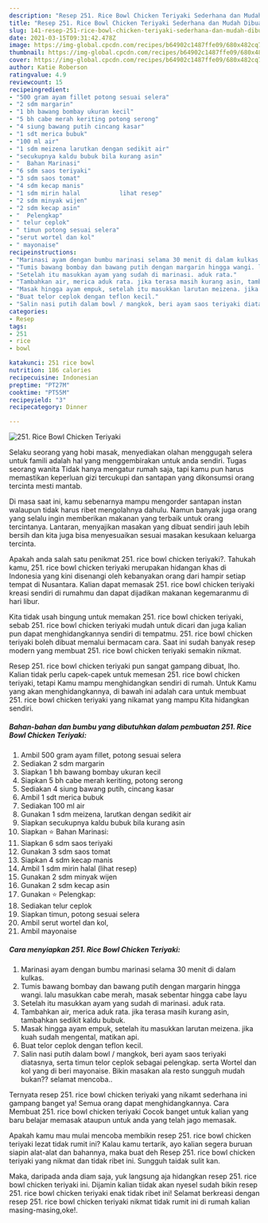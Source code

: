 ```yaml
---
description: "Resep 251. Rice Bowl Chicken Teriyaki Sederhana dan Mudah Dibuat"
title: "Resep 251. Rice Bowl Chicken Teriyaki Sederhana dan Mudah Dibuat"
slug: 141-resep-251-rice-bowl-chicken-teriyaki-sederhana-dan-mudah-dibuat
date: 2021-03-15T09:31:42.478Z
image: https://img-global.cpcdn.com/recipes/b64902c1487ffe09/680x482cq70/251-rice-bowl-chicken-teriyaki-foto-resep-utama.jpg
thumbnail: https://img-global.cpcdn.com/recipes/b64902c1487ffe09/680x482cq70/251-rice-bowl-chicken-teriyaki-foto-resep-utama.jpg
cover: https://img-global.cpcdn.com/recipes/b64902c1487ffe09/680x482cq70/251-rice-bowl-chicken-teriyaki-foto-resep-utama.jpg
author: Katie Roberson
ratingvalue: 4.9
reviewcount: 15
recipeingredient:
- "500 gram ayam fillet potong sesuai selera"
- "2 sdm margarin"
- "1 bh bawang bombay ukuran kecil"
- "5 bh cabe merah keriting potong serong"
- "4 siung bawang putih cincang kasar"
- "1 sdt merica bubuk"
- "100 ml air"
- "1 sdm meizena larutkan dengan sedikit air"
- "secukupnya kaldu bubuk bila kurang asin"
- "  Bahan Marinasi"
- "6 sdm saos teriyaki"
- "3 sdm saos tomat"
- "4 sdm kecap manis"
- "1 sdm mirin halal           lihat resep"
- "2 sdm minyak wijen"
- "2 sdm kecap asin"
- "  Pelengkap"
- " telur ceplok"
- " timun potong sesuai selera"
- "serut wortel dan kol"
- " mayonaise"
recipeinstructions:
- "Marinasi ayam dengan bumbu marinasi selama 30 menit di dalam kulkas."
- "Tumis bawang bombay dan bawang putih dengan margarin hingga wangi. lalu masukkan cabe merah, masak sebentar hingga cabe layu"
- "Setelah itu masukkan ayam yang sudah di marinasi. aduk rata."
- "Tambahkan air, merica aduk rata. jika terasa masih kurang asin, tambahkan sedikit kaldu bubuk."
- "Masak hingga ayam empuk, setelah itu masukkan larutan meizena. jika kuah sudah mengental, matikan api."
- "Buat telor ceplok dengan teflon kecil."
- "Salin nasi putih dalam bowl / mangkok, beri ayam saos teriyaki diatasnya, serta timun telor ceplok sebagai pelengkap. serta Wortel dan kol yang di beri mayonaise. Bikin masakan ala resto sungguh mudah bukan?? selamat mencoba.."
categories:
- Resep
tags:
- 251
- rice
- bowl

katakunci: 251 rice bowl 
nutrition: 186 calories
recipecuisine: Indonesian
preptime: "PT27M"
cooktime: "PT55M"
recipeyield: "3"
recipecategory: Dinner

---
```



![251. Rice Bowl Chicken Teriyaki](https://img-global.cpcdn.com/recipes/b64902c1487ffe09/680x482cq70/251-rice-bowl-chicken-teriyaki-foto-resep-utama.jpg)

Selaku seorang yang hobi masak, menyediakan olahan menggugah selera untuk famili adalah hal yang menggembirakan untuk anda sendiri. Tugas seorang  wanita Tidak hanya mengatur rumah saja, tapi kamu pun harus memastikan keperluan gizi tercukupi dan santapan yang dikonsumsi orang tercinta mesti mantab.

Di masa  saat ini, kamu sebenarnya mampu mengorder santapan instan walaupun tidak harus ribet mengolahnya dahulu. Namun banyak juga orang yang selalu ingin memberikan makanan yang terbaik untuk orang tercintanya. Lantaran, menyajikan masakan yang dibuat sendiri jauh lebih bersih dan kita juga bisa menyesuaikan sesuai masakan kesukaan keluarga tercinta. 



Apakah anda salah satu penikmat 251. rice bowl chicken teriyaki?. Tahukah kamu, 251. rice bowl chicken teriyaki merupakan hidangan khas di Indonesia yang kini disenangi oleh kebanyakan orang dari hampir setiap tempat di Nusantara. Kalian dapat memasak 251. rice bowl chicken teriyaki kreasi sendiri di rumahmu dan dapat dijadikan makanan kegemaranmu di hari libur.

Kita tidak usah bingung untuk memakan 251. rice bowl chicken teriyaki, sebab 251. rice bowl chicken teriyaki mudah untuk dicari dan juga kalian pun dapat menghidangkannya sendiri di tempatmu. 251. rice bowl chicken teriyaki boleh dibuat memalui bermacam cara. Saat ini sudah banyak resep modern yang membuat 251. rice bowl chicken teriyaki semakin nikmat.

Resep 251. rice bowl chicken teriyaki pun sangat gampang dibuat, lho. Kalian tidak perlu capek-capek untuk memesan 251. rice bowl chicken teriyaki, tetapi Kamu mampu menghidangkan sendiri di rumah. Untuk Kamu yang akan menghidangkannya, di bawah ini adalah cara untuk membuat 251. rice bowl chicken teriyaki yang nikamat yang mampu Kita hidangkan sendiri.

<!--inarticleads1-->

##### Bahan-bahan dan bumbu yang dibutuhkan dalam pembuatan 251. Rice Bowl Chicken Teriyaki:

1. Ambil 500 gram ayam fillet, potong sesuai selera
1. Sediakan 2 sdm margarin
1. Siapkan 1 bh bawang bombay ukuran kecil
1. Siapkan 5 bh cabe merah keriting, potong serong
1. Sediakan 4 siung bawang putih, cincang kasar
1. Ambil 1 sdt merica bubuk
1. Sediakan 100 ml air
1. Gunakan 1 sdm meizena, larutkan dengan sedikit air
1. Siapkan secukupnya kaldu bubuk bila kurang asin
1. Siapkan  ⭐ Bahan Marinasi:
1. Siapkan 6 sdm saos teriyaki
1. Gunakan 3 sdm saos tomat
1. Siapkan 4 sdm kecap manis
1. Ambil 1 sdm mirin halal           (lihat resep)
1. Gunakan 2 sdm minyak wijen
1. Gunakan 2 sdm kecap asin
1. Gunakan  ⭐ Pelengkap:
1. Sediakan  telur ceplok
1. Siapkan  timun, potong sesuai selera
1. Ambil serut wortel dan kol,
1. Ambil  mayonaise




<!--inarticleads2-->

##### Cara menyiapkan 251. Rice Bowl Chicken Teriyaki:

1. Marinasi ayam dengan bumbu marinasi selama 30 menit di dalam kulkas.
1. Tumis bawang bombay dan bawang putih dengan margarin hingga wangi. lalu masukkan cabe merah, masak sebentar hingga cabe layu
1. Setelah itu masukkan ayam yang sudah di marinasi. aduk rata.
1. Tambahkan air, merica aduk rata. jika terasa masih kurang asin, tambahkan sedikit kaldu bubuk.
1. Masak hingga ayam empuk, setelah itu masukkan larutan meizena. jika kuah sudah mengental, matikan api.
1. Buat telor ceplok dengan teflon kecil.
1. Salin nasi putih dalam bowl / mangkok, beri ayam saos teriyaki diatasnya, serta timun telor ceplok sebagai pelengkap. serta Wortel dan kol yang di beri mayonaise. Bikin masakan ala resto sungguh mudah bukan?? selamat mencoba..




Ternyata resep 251. rice bowl chicken teriyaki yang nikamt sederhana ini gampang banget ya! Semua orang dapat menghidangkannya. Cara Membuat 251. rice bowl chicken teriyaki Cocok banget untuk kalian yang baru belajar memasak ataupun untuk anda yang telah jago memasak.

Apakah kamu mau mulai mencoba membikin resep 251. rice bowl chicken teriyaki lezat tidak rumit ini? Kalau kamu tertarik, ayo kalian segera buruan siapin alat-alat dan bahannya, maka buat deh Resep 251. rice bowl chicken teriyaki yang nikmat dan tidak ribet ini. Sungguh taidak sulit kan. 

Maka, daripada anda diam saja, yuk langsung aja hidangkan resep 251. rice bowl chicken teriyaki ini. Dijamin kalian tiidak akan nyesel sudah bikin resep 251. rice bowl chicken teriyaki enak tidak ribet ini! Selamat berkreasi dengan resep 251. rice bowl chicken teriyaki nikmat tidak rumit ini di rumah kalian masing-masing,oke!.

